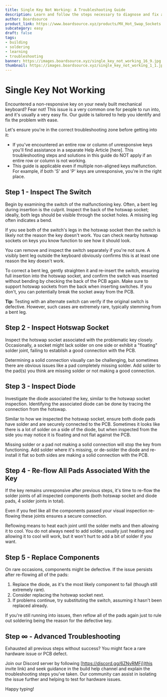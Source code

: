 ```yaml
---
title: Single Key Not Working: A Troubleshooting Guide
description: Learn and follow the steps necessary to diagnose and fix a single key not working on your keyboard.
author: Boardsource
product_link: https://www.boardsource.xyz/products/MX_Hot_Swap_Sockets
subcategory: easy
draft: false
tags:
- building
- soldering
- learning
- troubleshooting
banner: https://images.boardsource.xyz/single_key_not_working_16_9.jpg
thumbnail: https://images.boardsource.xyz/single_key_not_working_1_1.jpg
---
```


# Single Key Not Working

Encountered a non-responsive key on your newly built mechanical keyboard? Fear not! This issue is a very common one for people to run into, and it's usually a very easy fix. Our guide is tailored to help you identify and fix the problem with ease.

Let's ensure you're in the correct troubleshooting zone before getting into it:

- If you've encountered an entire row or column of unresponsive keys you'll find assistance in a separate Help Article [here]. This troubleshooting steps and solutions in this guide do NOT apply if an entire row or column is not working.
- This guide is applicable even if multiple non-aligned keys malfunction. For example, if both 'S' and 'P' keys are unresponsive, you're in the right place.

## Step 1 - Inspect The Switch

Begin by examining the switch of the malfunctioning key. Often, a bent leg during insertion is the culprit. Inspect the back of the hotswap socket; ideally, both legs should be visible through the socket holes. A missing leg often indicates a bend.

If you see both of the switch's legs in the hotswap socket then the switch is likely not the reason the key doesn't work. You can check nearby hotswap sockets on keys you know function to see how it should look.

You can remove and inspect the switch separately if you're not sure. A visibly bent leg outside the keyboard obviously confirms this is at least one reason the key doesn't work.

To correct a bent leg, gently straighten it and re-insert the switch, ensuring full insertion into the hotswap socket, and confirm the switch was inserted without bending by checking the back of the PCB again. Make sure to support hotswap sockets from the back when inserting switches. If you don't, you can potentially break the socket away from the PCB.

**Tip:** Testing with an alternate switch can verify if the original switch is defective. However, such cases are extremely rare, typically stemming from a bent leg.

## Step 2 - Inspect Hotswap Socket

Inspect the hotswap socket associated with the problematic key closely. Occasionally, a socket might lack solder on one side or exhibit a "floating" solder joint, failing to establish a good connection with the PCB.

Determining a solid connection visually can be challenging, but sometimes there are obvious issues like a pad completely missing solder. Add solder to the pad(s) you think are missing solder or not making a good connection.

## Step 3 - Inspect Diode

Investigate the diode associated the key, similar to the hotswap socket inspection. Identifying the associated diode can be done by tracing the connection from the hotswap.

Similar to how we inspected the hotswap socket, ensure both diode pads have solder and are securely connected to the PCB. Sometimes it looks like there is a lot of solder on a side of the diode, but when inspected from the side you may notice it is floating and not flat against the PCB.

Missing solder or a pad not making a solid connection will stop the key from functioning. Add solder where it's missing, or de-solder the diode and re-install it flat so both sides are making a solid connection with the PCB.

## Step 4 - Re-flow All Pads Associated With the Key

If the key remains unresponsive after previous steps, it's time to re-flow the solder joints of all inspected components (both hotswap socket and diode pads, 4 solder joints in total).

Even if you feel like all the components passed your visual inspection re-flowing these joints ensures a secure connection.

Reflowing means to heat each joint until the solder melts and then allowing it to cool. You do not always need to add solder, usually just heating and allowing it to cool will work, but it won't hurt to add a bit of solder if you want.

## Step 5 - Replace Components

On rare occasions, components might be defective. If the issue persists after re-flowing all of the pads:

1. Replace the diode, as it's the most likely component to fail (though still extremely rare).
2. Consider replacing the hotswap socket next.
3. If problems continue, try substituting the switch, assuming it hasn't been replaced already.

If you're still running into issues, then reflow all of the pads again just to rule out soldering being the reason for the defective key.

## Step ∞ - Advanced Troubleshooting

Exhausted all previous steps without success? You might face a rare hardware issue or PCB defect.

Join our Discord server by following [https://discord.gg/6ZNvRMFj](this invite link) and seek guidance in the build help channel and explain the troubleshooting steps you've taken. Our community can assist in isolating the issue further and helping to test for hardware issues.

Happy typing!

